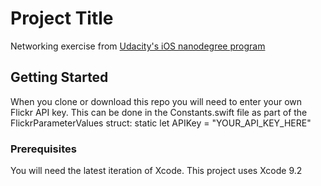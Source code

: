 # Project Title

Networking exercise from [Udacity's iOS nanodegree program](https://www.udacity.com/course/ios-developer-nanodegree--nd003)

## Getting Started

When you clone or download this repo you will need to enter your own Flickr API key.
This can be done in the Constants.swift file as part of the FlickrParameterValues struct:
static let APIKey = "YOUR_API_KEY_HERE"

### Prerequisites

You will need the latest iteration of Xcode. This project uses Xcode 9.2
